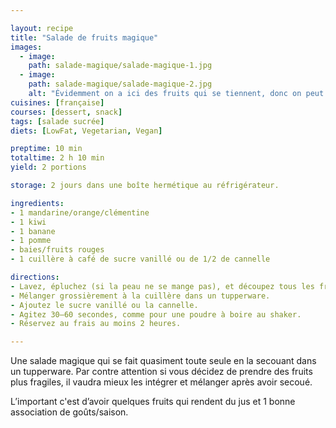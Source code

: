 ```yaml
---

layout: recipe
title: "Salade de fruits magique"
images:
  - image:
    path: salade-magique/salade-magique-1.jpg
  - image:
    path: salade-magique/salade-magique-2.jpg
    alt: "Évidemment on a ici des fruits qui se tiennent, donc on peut bien secouer le tupperware. Si vous avez des fruits plus fragiles comme des framboises par exemple, mieux vaut les ajouter à la fin." 
cuisines: [française]
courses: [dessert, snack]
tags: [salade sucrée]
diets: [LowFat, Vegetarian, Vegan]

preptime: 10 min
totaltime: 2 h 10 min
yield: 2 portions

storage: 2 jours dans une boîte hermétique au réfrigérateur.

ingredients:
- 1 mandarine/orange/clémentine
- 1 kiwi
- 1 banane
- 1 pomme
- baies/fruits rouges
- 1 cuillère à café de sucre vanillé ou de 1/2 de cannelle

directions:
- Lavez, épluchez (si la peau ne se mange pas), et découpez tous les fruits en tranches, en quartiers ou en dés.
- Mélanger grossièrement à la cuillère dans un tupperware. 
- Ajoutez le sucre vanillé ou la cannelle. 
- Agitez 30–60 secondes, comme pour une poudre à boire au shaker. 
- Réservez au frais au moins 2 heures.

---
```


Une salade magique qui se fait quasiment toute seule en la secouant dans un tupperware. Par contre attention si vous décidez de prendre des fruits plus fragiles, il vaudra mieux les intégrer et mélanger après avoir secoué.

L’important c'est d’avoir quelques fruits qui rendent du jus et 1 bonne association de goûts/saison. 
